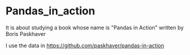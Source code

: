 # Pandas_in_action 
It is about studying a book whose name is "Pandas in Action" written by Boris Paskhaver 

I use the data in https://github.com/paskhaver/pandas-in-action

